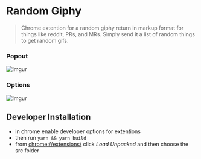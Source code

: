 # Random Giphy

> Chrome extention for a random giphy return in markup format for things like reddit, PRs, and MRs. Simply send it a list of random things to get random gifs.

### Popout

![Imgur](https://imgur.com/a/Ept29jR)

### Options

![Imgur](https://i.imgur.com/IqcZ4xm.png)

## Developer Installation

- in chrome enable developer options for extentions
- then run `yarn && yarn build`
- from [chrome://extensions/](chrome://extensions/) click _Load Unpacked_ and then choose the src folder
